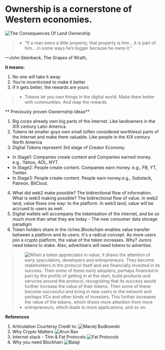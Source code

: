 
# Ownership is a cornerstone of Western economies. 
![The Consequences Of Land Ownership](https://www.hoover.org/research/consequences-land-ownership)

> * “If a man owns a little property, that property is him.…it is part of him….in some ways he’s bigger because he owns it.”

—John Steinbeck, The Grapes of Wrath,

**It means:**
1) No one will take it away
2) You’re incentivized to make it better
3) If it gets better, the rewards are yours

> * Tokens let you own things in the digital world. Make them better with communities. And reap the rewards

** Previously proven Ownernship Ideas**
1. Big corps already own big parts of the Internet. Like landowners in the XIX century Latin America.
2. Tokens let smaller guys own small (often considered worthless) parts of the Internet and make them valuable. Like people in the XIX century North America
3. Digital Tokens represent 3rd stage of Creator Economy.
 - In Stage1: Companies create content and Companies earned money. e.g., Yahoo, AOL, NYT.
 - In Stage2: People create content. Companies earn money. e.g., FB, YT, Twitter.
 - In Stage3: People create content. People earn money.e.g., Substack, Patreon, BitClout.
 4. What did web2 make possible? The bidirectional flow of information. What is web3 making possible? The bidirectional flow of value. In web2 land, value flows one way: to the platform. In web3 land, value will be accrued to users as well.
 5. Digital wallets will accompany the tokenisation of the internet, and be so much more than what they are today - The new consumer data storage paradigm
 6. Token holders share in the riches.Blockchain enables value transfer between a platform and its users. It's a radical concept. As more users join a crypto platform, the value of the token increases. Why? Jurors need tokens to stake. Also, advertisers will need tokens to advertise.

> * ![When a token appreciates in value, it draws the attention of early speculators, developers and entrepreneurs. They become stakeholders in the protocol itself and are financially invested in its success. Then some of these early adopters, perhaps financed in part by the profits of getting in at the start, build products and services around the protocol, recognizing that its success would further increase the value of their tokens. Then some of these become successful and bring in new users to the network and perhaps VCs and other kinds of investors. This further increases the value of the tokens, which draws more attention from more entrepreneurs, which leads to more applications, and so on.](https://www.usv.com/writing/2016/08/fat-protocols/)


**References**
1. Articulation Courtersy Credit to: ![Maciej Budkowski](https://twitter.com/MaciejBudkowski)
2. Why Crypto Matters ![Arun Rao](https://raohacker.com/why-crypto-matters-and-its-a-lot-more-than-bitcoin/)
3. Internet stack - Thin & Fat Protocols ![Fat Protocols](https://www.usv.com/writing/2016/08/fat-protocols/)
4. Why you need Blockhain ![Balaji](https://balajis.com/yes-you-may-need-a-blockchain/)
